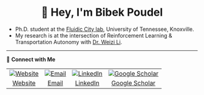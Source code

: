 <h1 align="center">👋 Hey, I'm Bibek Poudel</h1>

- Ph.D. student at the [Fluidic City lab](), University of Tennessee, Knoxville.
- My research is at the intersection of Reinforcement Learning & Transportation Autonomy with [Dr. Weizi Li](https://weizi-li.github.io).

---

💬 **Connect with Me**

<p align="center">
<table border="0" cellspacing="0" cellpadding="0">
  <tr>
    <td align="center" style="padding=0;width=50%;">
      <a href="https://poudel-bibek.github.io/">
        <img src="https://img.icons8.com/fluency/48/domain.png" style="margin-bottom:5px;" alt="Website"><br>
        Website
      </a>
    </td>
    <td align="center" style="padding=0;width=50%;">
      <a href="mailto:iambibek@me.com">
        <img src="https://img.icons8.com/fluency/48/mail--v1.png" style="margin-bottom:5px;" alt="Email"><br>
        Email
      </a>
    </td>
    <td align="center" style="padding=0;width=50%;">
      <a href="https://www.linkedin.com/in/poudelbibek/">
        <img src="https://img.icons8.com/color/48/linkedin.png" style="margin-bottom:5px;" alt="LinkedIn"><br>
        LinkedIn
      </a>
    </td>
    <td align="center" style="padding=0;width=50%;">
      <a href="https://scholar.google.com/citations?user=PzBn1jgAAAAJ">
        <img src="https://img.icons8.com/color/48/google-scholar--v3.png" style="margin-bottom:5px;" alt="Google Scholar"><br>
        Google Scholar
      </a>
    </td>
  </tr>
</table>
</p>
